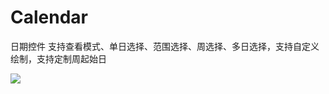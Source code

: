 # Calendar
日期控件 支持查看模式、单日选择、范围选择、周选择、多日选择，支持自定义绘制，支持定制周起始日

[![](https://www.jitpack.io/v/rendebiao/Calendar.svg)](https://www.jitpack.io/#rendebiao/Calendar)
